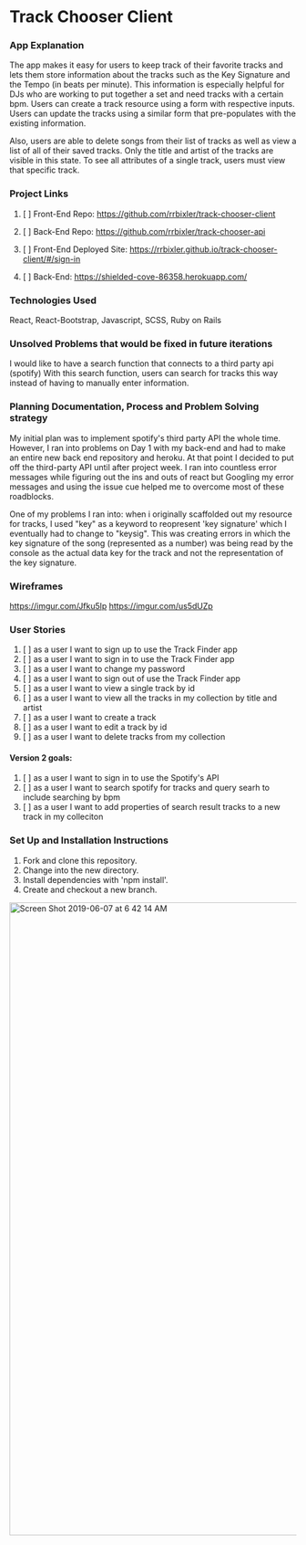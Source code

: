# Track Chooser Client

### App Explanation

The app makes it easy for users to keep track of their favorite tracks and lets
them store information about the tracks such as the Key Signature and the Tempo
(in beats per minute).  This information is especially helpful for DJs who are
working to put together a set and need tracks with a certain bpm.
Users can create a track resource using a form with respective inputs.
Users can update the tracks using a similar form that pre-populates with the
existing information.

Also, users are able to delete songs from their list of tracks as well as view
a list of all of their saved tracks. Only the title and artist of the tracks are
visible in this state. To see all attributes of a single track, users must view
that specific track.

 ### Project Links

 1.  [ ]  Front-End Repo: https://github.com/rrbixler/track-chooser-client
 1.  [ ]  Back-End Repo: https://github.com/rrbixler/track-chooser-api

 1.  [ ]  Front-End Deployed Site: https://rrbixler.github.io/track-chooser-client/#/sign-in
 1.  [ ]  Back-End: https://shielded-cove-86358.herokuapp.com/

 ### Technologies Used

 React, React-Bootstrap, Javascript, SCSS, Ruby on Rails

 ### Unsolved Problems that would be fixed in future iterations

I would like to have a search function that connects to a third party api (spotify)
With this search function, users can search for tracks this way instead of having
to manually enter information.

 ### Planning Documentation, Process and Problem Solving strategy
 My initial plan was to implement spotify's third party API the whole time.  However, I  ran into
 problems on Day 1 with my back-end and had to make an entire new back end repository and heroku.
 At that point I decided to put off the third-party API until after project week.  I ran into countless
 error messages while figuring out the ins and outs of react but Googling my error messages and using the
 issue cue helped me to overcome most of these roadblocks.

 One of my problems I ran into: when i originally scaffolded out my resource for tracks, I used "key" as a keyword to reopresent 'key signature' which I eventually had to change to "keysig".  This was creating errors in which the key signature of the song (represented as a number) was being read by the console as the actual data key for the track and not the representation of the key signature.

### Wireframes

https://imgur.com/Jfku5lp
https://imgur.com/us5dUZp

### User Stories

1.  [ ]  as a user I want to sign up to use the Track Finder app
1.  [ ]  as a user I want to sign in to use the Track Finder app
1.  [ ]  as a user I want to change my password
1.  [ ]  as a user I want to sign out of use the Track Finder app
1.  [ ]  as a user I want to view a single track by id
1.  [ ]  as a user I want to view all the tracks in my collection by title and artist
1.  [ ]  as a user I want to create a track
1.  [ ]  as a user I want to edit a track by id
1.  [ ]  as a user I want to delete tracks from my collection
#### Version 2 goals:
1.  [ ]  as a user I want to sign in to use the Spotify's API
1.  [ ]  as a user I want to search spotify for tracks and query searh to include searching by bpm
1.  [ ]  as a user I want to add properties of search result tracks to a new track in my colleciton

 ### Set Up and Installation Instructions

 1. Fork and clone this repository.
 1. Change into the new directory.
 1. Install dependencies with 'npm install'.
 1. Create and checkout a new branch.

<img width="1109" alt="Screen Shot 2019-06-07 at 6 42 14 AM" src="https://user-images.githubusercontent.com/48069692/59099235-95e74100-88f0-11e9-8630-7a691ea4e1c9.png">
